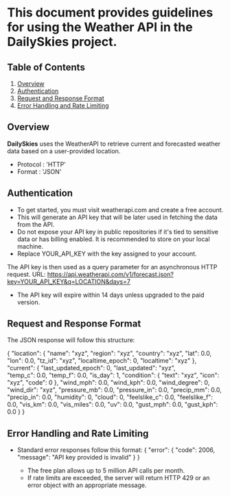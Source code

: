 # This document provides guidelines for using the Weather API in the DailySkies project.

## Table of Contents

1. [Overview](#Overview)
2. [Authentication](#authentication)
3. [Request and Response Format](#request-and-response-format)
4. [Error Handling and Rate Limiting](#error-handling-and-rate-limting)

## Overview

**DailySkies** uses the WeatherAPI to retrieve current and forecasted weather data based on a user-provided location.
    
- Protocol : 'HTTP'
- Format : 'JSON'

## Authentication

- To get started, you must visit weatherapi.com and create a free account. 
- This will generate an API key that will be later used in fetching the data from the API.
- Do not expose your API key in public repositories if it's tied to sensitive data or has billing enabled. It is recommended to store on your local machine.
- Replace YOUR_API_KEY with the key assigned to your account.


The API key is then used as a query parameter for an asynchronous HTTP request.
URL: https://api.weatherapi.com/v1/forecast.json?key=YOUR_API_KEY&q=LOCATION&days=7

- The API key will expire within 14 days unless upgraded to the paid version. 

## Request and Response Format

The JSON response will follow this structure:

{
    "location": {               <!-- Info about the requested city: name, country, lat, lon, localtime, etc.-->
    "name": "xyz",
    "region": "xyz",
    "country": "xyz",
    "lat": 0.0,
    "lon": 0.0,
    "tz_id": "xyz",
    "localtime_epoch": 0,
    "localtime": "xyz"
},
"current": {                    <!-- Current weather conditions: Temperature, Weather description and icon, etc.  -->
    "last_updated_epoch": 0,
    "last_updated": "xyz",  
    "temp_c": 0.0,
    "temp_f": 0.0,
    "is_day": 1,
    "condition": {
    "text": "xyz",
    "icon": "xyz",
    "code": 0
},
    "wind_mph": 0.0,
    "wind_kph": 0.0,
    "wind_degree": 0,
    "wind_dir": "xyz",
    "pressure_mb": 0.0,
    "pressure_in": 0.0,
    "precip_mm": 0.0,
    "precip_in": 0.0,
    "humidity": 0,
    "cloud": 0,
    "feelslike_c": 0.0,
    "feelslike_f": 0.0,
    "vis_km": 0.0,
    "vis_miles": 0.0,
    "uv": 0.0,
    "gust_mph": 0.0,
    "gust_kph": 0.0
}
}

## Error Handling and Rate Limiting

- Standard error responses follow this format:
{
    "error": {
        "code": 2006,
        "message": "API key provided is invalid"
}
}

  - The free plan allows up to 5 million API calls per month. 
  - If rate limits are exceeded, the server will return HTTP 429 or an error object with an appropriate message.
